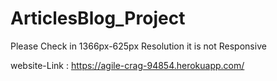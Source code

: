 # ArticlesBlog_Project


Please Check in 1366px-625px Resolution it is not Responsive

website-Link : https://agile-crag-94854.herokuapp.com/
